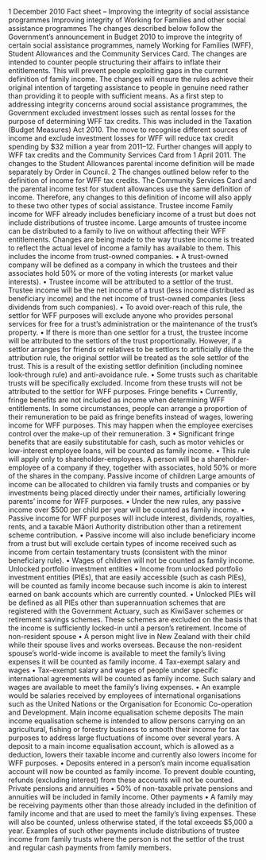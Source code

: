 1 December 2010 Fact sheet – Improving the integrity of social assistance programmes Improving integrity of Working for Families and other social assistance programmes The changes described below follow the Government’s announcement in Budget 2010 to improve the integrity of certain social assistance programmes, namely Working for Families (WFF), Student Allowances and the Community Services Card. The changes are intended to counter people structuring their affairs to inflate their entitlements. This will prevent people exploiting gaps in the current definition of family income. The changes will ensure the rules achieve their original intention of targeting assistance to people in genuine need rather than providing it to people with sufficient means. As a first step to addressing integrity concerns around social assistance programmes, the Government excluded investment losses such as rental losses for the purpose of determining WFF tax credits. This was included in the Taxation (Budget Measures) Act 2010. The move to recognise different sources of income and exclude investment losses for WFF will reduce tax credit spending by $32 million a year from 2011–12. Further changes will apply to WFF tax credits and the Community Services Card from 1 April 2011. The changes to the Student Allowances parental income definition will be made separately by Order in Council. 2 The changes outlined below refer to the definition of income for WFF tax credits. The Community Services Card and the parental income test for student allowances use the same definition of income. Therefore, any changes to this definition of income will also apply to these two other types of social assistance. Trustee income Family income for WFF already includes beneficiary income of a trust but does not include distributions of trustee income. Large amounts of trustee income can be distributed to a family to live on without affecting their WFF entitlements. Changes are being made to the way trustee income is treated to reflect the actual level of income a family has available to them. This includes the income from trust-owned companies. • A trust-owned company will be defined as a company in which the trustees and their associates hold 50% or more of the voting interests (or market value interests). • Trustee income will be attributed to a settlor of the trust. Trustee income will be the net income of a trust (less income distributed as beneficiary income) and the net income of trust-owned companies (less dividends from such companies). • To avoid over-reach of this rule, the settlor for WFF purposes will exclude anyone who provides personal services for free for a trust’s administration or the maintenance of the trust’s property. • If there is more than one settlor for a trust, the trustee income will be attributed to the settlors of the trust proportionally. However, if a settlor arranges for friends or relatives to be settlors to artificially dilute the attribution rule, the original settlor will be treated as the sole settlor of the trust. This is a result of the existing settlor definition (including nominee look-through rule) and anti-avoidance rule. • Some trusts such as charitable trusts will be specifically excluded. Income from these trusts will not be attributed to the settlor for WFF purposes. Fringe benefits • Currently, fringe benefits are not included as income when determining WFF entitlements. In some circumstances, people can arrange a proportion of their remuneration to be paid as fringe benefits instead of wages, lowering income for WFF purposes. This may happen when the employee exercises control over the make-up of their remuneration. 3 • Significant fringe benefits that are easily substitutable for cash, such as motor vehicles or low-interest employee loans, will be counted as family income. • This rule will apply only to shareholder-employees. A person will be a shareholder-employee of a company if they, together with associates, hold 50% or more of the shares in the company. Passive income of children Large amounts of income can be allocated to children via family trusts and companies or by investments being placed directly under their names, artificially lowering parents’ income for WFF purposes. • Under the new rules, any passive income over $500 per child per year will be counted as family income. • Passive income for WFF purposes will include interest, dividends, royalties, rents, and a taxable Māori Authority distribution other than a retirement scheme contribution. • Passive income will also include beneficiary income from a trust but will exclude certain types of income received such as income from certain testamentary trusts (consistent with the minor beneficiary rule). • Wages of children will not be counted as family income. Unlocked portfolio investment entities • Income from unlocked portfolio investment entities (PIEs), that are easily accessible (such as cash PIEs), will be counted as family income because such income is akin to interest earned on bank accounts which are currently counted. • Unlocked PIEs will be defined as all PIEs other than superannuation schemes that are registered with the Government Actuary, such as KiwiSaver schemes or retirement savings schemes. These schemes are excluded on the basis that the income is sufficiently locked-in until a person’s retirement. Income of non-resident spouse • A person might live in New Zealand with their child while their spouse lives and works overseas. Because the non-resident spouse’s world-wide income is available to meet the family’s living expenses it will be counted as family income. 4 Tax-exempt salary and wages • Tax-exempt salary and wages of people under specific international agreements will be counted as family income. Such salary and wages are available to meet the family’s living expenses. • An example would be salaries received by employees of international organisations such as the United Nations or the Organisation for Economic Co-operation and Development. Main income equalisation scheme deposits The main income equalisation scheme is intended to allow persons carrying on an agricultural, fishing or forestry business to smooth their income for tax purposes to address large fluctuations of income over several years. A deposit to a main income equalisation account, which is allowed as a deduction, lowers their taxable income and currently also lowers income for WFF purposes. • Deposits entered in a person’s main income equalisation account will now be counted as family income. To prevent double counting, refunds (excluding interest) from these accounts will not be counted. Private pensions and annuities • 50% of non-taxable private pensions and annuities will be included in family income. Other payments • A family may be receiving payments other than those already included in the definition of family income and that are used to meet the family’s living expenses. These will also be counted, unless otherwise stated, if the total exceeds $5,000 a year. Examples of such other payments include distributions of trustee income from family trusts where the person is not the settlor of the trust and regular cash payments from family members.